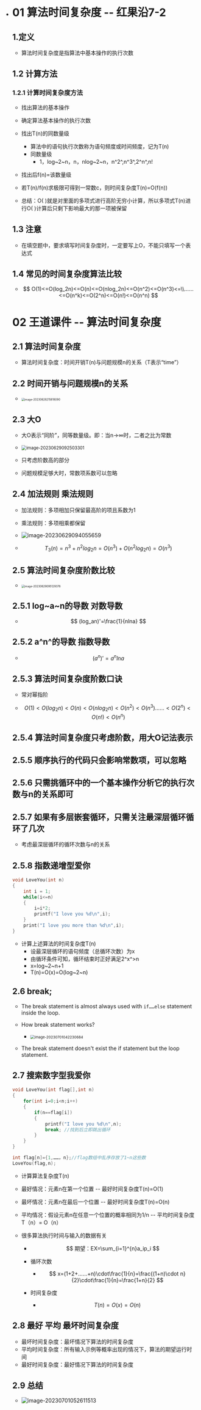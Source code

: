 * # 01 算法时间复杂度 -- 红果沿7-2

  

  ## 1.定义

  * 算法时间复杂度是指算法中基本操作的执行次数

  

  ## 1.2 计算方法

  

  ### 1.2.1 计算时间复杂度方法

  * 找出算法的基本操作

  * 确定算法基本操作的执行次数

  * 找出T(n)的同数量级

    * 算法中的语句执行次数称为语句频度或时间频度，记为T(n)
    * 同数量级
      * 1，log~2~n，n，nlog~2~n，n^2^,n^3^,2^n^,n!

  * 找出后f(n)=该数量级

  * 若T(n)/f(n)求极限可得到一常数c，则时间复杂度T(n)=O(f(n))

  * 总结：O( )就是对里面的多项式进行高阶无穷小计算，所以多项式T(n)进行O( )计算后只剩下影响最大的那一项被保留

    

  

  ## 1.3 注意

  * 在填空题中，要求填写时间复杂度时，一定要写上O，不能只填写一个表达式

  

  ## 1.4 常见的时间复杂度算法比较

  * $$
    O(1)<=O(log_2n)<=O(n)<=O(nlog_2n)<=O(n^2)<=O(n^3)<=\\……<=O(n^k)<=O(2^n)<=O(n!)<=O(n^n)
    $$

  


  # 02 王道课件 -- 算法时间复杂度

  

  ## 2.1 算法时间复杂度

  * 算法时间复杂度：时间开销T(n)与问题规模n的关系（T表示“time”）

  

  ## 2.2 时间开销与问题规模n的关系

  * <img src="https://cvp.oss-cn-shanghai.aliyuncs.com/picgo/202306282158229.png" alt="image-20230628215818090" style="zoom:50%;" />

  

  ## 2.3 大O

  * 大O表示“同阶”，同等数量级。即：当n→∞时，二者之比为常数

  * <img src="https://cvp.oss-cn-shanghai.aliyuncs.com/picgo/202306290925455.png" alt="image-20230629092503301" style="zoom: 80%;" />

  * 只考虑阶数高的部分
  * 问题规模足够大时，常数项系数可以忽略

  

  ## 2.4 加法规则 乘法规则

  * 加法规则：多项相加只保留最高阶的项且系数为1
  * 乘法规则：多项相乘都保留
  * ![image-20230629094055659](https://cvp.oss-cn-shanghai.aliyuncs.com/picgo/202306290940800.png)

  * $$
    T_3(n)=n^3+n^2log_2n=O(n^3)+O(n^2log_2n)=O(n^3)
    $$

    

  ## 2.5 算法时间复杂度阶数比较

  * <img src="https://cvp.oss-cn-shanghai.aliyuncs.com/picgo/202306290951568.png" alt="image-20230629095129376" style="zoom:50%;" />

  

  ## 2.5.1 log~a~n的导数 对数导数

  * $$
    (log_an)'=\frac{1}{nlna}
    $$

  

  ## 2.5.2 a^n^的导数 指数导数

  * $$
    (a^n)'=a^nlna
    $$

  

  ## 2.5.3 算法时间复杂度阶数口诀

  * 常对幂指阶

  * $$
    O(1)<O(log_2n)<O(n)<O(nlog_2n)<O(n^2)<O(n^3)……<O(2^n)<O(n!)<O(n^n)
    $$

  

  ## 2.5.4 算法时间复杂度只考虑阶数，用大O记法表示

  

  ## 2.5.5 顺序执行的代码只会影响常数项，可以忽略

  

  ## 2.5.6 只需挑循环中的一个基本操作分析它的执行次数与n的关系即可

  

  ## 2.5.7 如果有多层嵌套循环，只需关注最深层循环循环了几次

  * 考虑最深层循环的循环次数与n的关系

  

  ## 2.5.8 指数递增型爱你

  ~~~C
  void LoveYou(int n)
  {
      int i = 1;
      while(i<=n)
      {
          i=i*2;
          printf("I love you %d\n",i);
      }
      print("I love you more than %d\n",i);
  }
  ~~~

  * 计算上述算法的时间复杂度T(n)
    * 设最深层循环的语句频度（总循环次数）为x
    * 由循环条件可知，循环结束时正好满足2^x^>n
    * x=log~2~n+1
    * T(n)=O(x)=O(log~2~n)

  

  ## 2.6 break;

  * The break statement is almost always used with `if……else` statement inside the loop.
  * How break statement works?
    * <img src="https://cvp.oss-cn-shanghai.aliyuncs.com/picgo/202307010422815.png" alt="image-20230701042230684" style="zoom: 67%;" />

  * The break statement doesn't exist the if statement but the loop statement.

  

  ## 2.7 搜索数字型我爱你

  ~~~C
  void LoveYou(int flag[],int n)
  {
      for(int i=0;i<n;i++)
      {
          if(n==flag[i])
          {
              printf("I love you %d\n",n);
              break; //找到后立即跳出循环
          }
      }
  }
  
  int flag[n]={1,……，n};//flag数组中乱序存放了1~n这些数
  LoveYou(flag,n);
  ~~~

  * 计算算法复杂度T(n)

  * 最好情况：元素n在第一个位置 -- 最好时间复杂度T(n)=O(1)

  * 最坏情况：元素n在最后一个位置 -- 最好时间复杂度T(n)=O(n)

  * 平均情况：假设元素n在任意一个位置的概率相同为1/n -- 平均时间复杂度T（n）= O（n）

  * 很多算法执行时间与输入的数据有关

    * $$
      期望：EX=\sum_{i=1}^{n}a_ip_i
      $$

    * 循环次数

      * $$
        x=(1+2+……+n)\cdot\frac{1}{n}=\frac{(1+n)\cdot n}{2}\cdot\frac{1}{n}=\frac{1+n}{2}
        $$

    * 时间复杂度

      * $$
        T(n)=O(x)=O(n)
        $$

  

  ## 2.8 最好 平均 最坏时间复杂度

  * 最坏时间复杂度：最坏情况下算法的时间复杂度
  * 平均时间复杂度：所有输入示例等概率出现的情况下，算法的期望运行时间
  * 最好时间复杂度：最好情况下算法的时间复杂度

  

  ## 2.9 总结

  * ![image-20230701052611513](https://cvp.oss-cn-shanghai.aliyuncs.com/picgo/202307010526734.png)